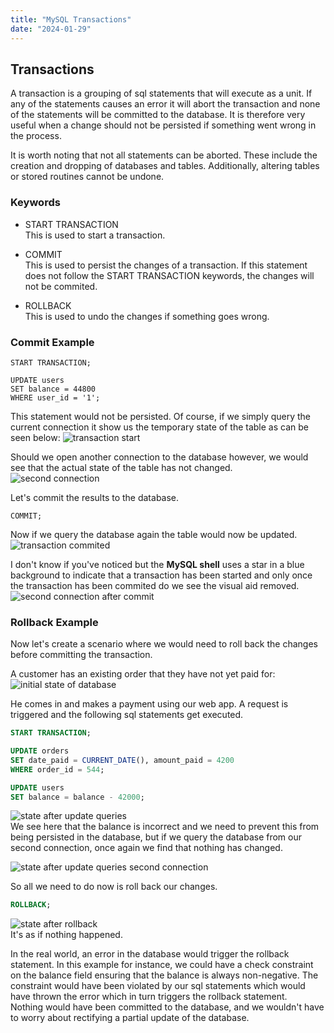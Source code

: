 ```yaml
---
title: "MySQL Transactions"
date: "2024-01-29"
---
```


## Transactions

A transaction is a grouping of sql statements that will execute as a unit. If any of the statements causes an error it will abort the transaction and none of the statements will be committed to the database. It is therefore very useful when a change should not be persisted if something went wrong in the process.

It is worth noting that not all statements can be aborted. These include the creation and dropping of databases and tables. Additionally, altering tables or stored routines cannot be undone.

### Keywords

- START TRANSACTION  
  This is used to start a transaction.

- COMMIT  
  This is used to persist the changes of a transaction. If this statement does not follow the START TRANSACTION keywords, the changes will not be commited.

- ROLLBACK  
  This is used to undo the changes if something goes wrong.

### Commit Example

```
START TRANSACTION;
```

```
UPDATE users
SET balance = 44800
WHERE user_id = '1';
```

This statement would not be persisted. Of course, if we simply query the current connection it show us the temporary state of the table as can be seen below:
![transaction start](/images/mysql/transaction-start.png)

Should we open another connection to the database however, we would see that the actual state of the table has not changed.  
![second connection](/images/mysql/second-connection.png)

Let's commit the results to the database.

```
COMMIT;
```

Now if we query the database again the table would now be updated.
![transaction commited](/images/mysql/transaction-commit.png)

I don't know if you've noticed but the **MySQL shell** uses a star in a blue background to indicate that a transaction has been started and only once the transaction has been commited do we see the visual aid removed.
![second connection after commit](/images/mysql/second-connection-committed.png)

### Rollback Example

Now let's create a scenario where we would need to roll back the changes before committing the transaction.

A customer has an existing order that they have not yet paid for:
![initial state of database](/images/mysql/transactions-rollback-initial.png)

He comes in and makes a payment using our web app. A request is triggered and the following sql statements get executed.

```sql
START TRANSACTION;

UPDATE orders
SET date_paid = CURRENT_DATE(), amount_paid = 4200
WHERE order_id = 544;

UPDATE users
SET balance = balance - 42000;
```

![state after update queries](/images/mysql/transactions-mistake-balance.png)  
We see here that the balance is incorrect and we need to prevent this from being persisted in the database, but if we query the database from our second connection, once again we find that nothing has changed.

![state after update queries second connection](/images/mysql/transactions-balance-fine.png)

So all we need to do now is roll back our changes.

```sql
ROLLBACK;
```

![state after rollback](/images/mysql/transactions-nothing-happened.png)  
It's as if nothing happened.

In the real world, an error in the database would trigger the rollback statement. In this example for instance, we could have a check constraint on the balance field ensuring that the balance is always non-negative. The constraint would have been violated by our sql statements which would have thrown the error which in turn triggers the rollback statement.  
Nothing would have been committed to the database, and we wouldn't have to worry about rectifying a partial update of the database.
